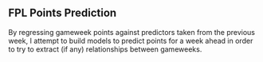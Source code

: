 ## FPL Points Prediction 

By regressing gameweek points against predictors taken from the previous week, I attempt to build models to predict points for 
a week ahead in order to try to extract (if any) relationships between gameweeks. 
